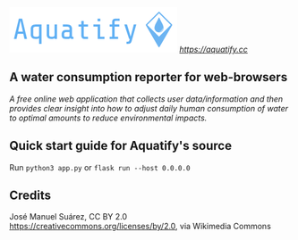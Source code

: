 ![](logos/right-side-icon-text.png)
*https://aquatify.cc*

## A water consumption reporter for web-browsers
*A free online web application that collects user data/information and then provides clear insight into how to adjust daily human consumption of water to optimal amounts to reduce environmental impacts.*

## Quick start guide for Aquatify's source
Run ```python3 app.py``` or ```flask run --host 0.0.0.0```

## Credits
José Manuel Suárez, CC BY 2.0 <https://creativecommons.org/licenses/by/2.0>, via Wikimedia Commons

